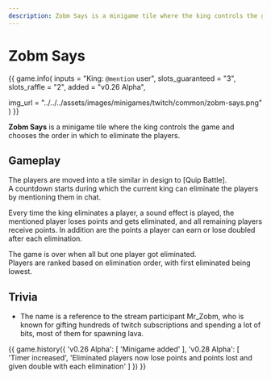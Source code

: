 ```yaml
---
description: Zobm Says is a minigame tile where the king controls the game and chooses the order in which to eliminate the players.
---
```


# Zobm Says

{{ game.info(
  inputs           = "King: `@mention` user",
  slots_guaranteed = "3",
  slots_raffle     = "2",
  added            = "v0.26 Alpha",
  
  img_url = "../../../assets/images/minigames/twitch/common/zobm-says.png"
) }}

**Zobm Says** is a minigame tile where the king controls the game and chooses the order in which to eliminate the players.

## Gameplay

The players are moved into a tile similar in design to [Quip Battle].  
A countdown starts during which the current king can eliminate the players by mentioning them in chat.

Every time the king eliminates a player, a sound effect is played, the mentioned player loses points and gets eliminated, and all remaining players receive points. In addition are the points a player can earn or lose doubled after each elimination.

The game is over when all but one player got eliminated.  
Players are ranked based on elimination order, with first eliminated being lowest.

## Trivia

- The name is a reference to the stream participant Mr_Zobm, who is known for gifting hundreds of twitch subscriptions and spending a lot of bits, most of them for spawning lava.

{{ game.history({
    'v0.26 Alpha': [
        'Minigame added'
    ],
    'v0.28 Alpha': [
      'Timer increased',
      'Eliminated players now lose points and points lost and given double with each elimination'
    ]
}) }}